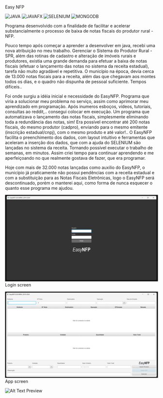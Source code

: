 Easy NFP </p>

![JAVA](https://img.shields.io/badge/JAVA-e60000) ![JAVAFX](https://img.shields.io/badge/JAVAFX-ff9900) ![SELENIUM](https://img.shields.io/badge/SELENIUM-6699ff) ![MONGODB](https://img.shields.io/badge/MONGODB-99ff66)

Programa desenvolvido com a finalidade de facilitar e acelerar substancialmente o processo de baixa de notas fiscais do produtor rural - NFP.

Pouco tempo após começar a aprender a desenvolver em java, recebi uma nova atribuição no meu trabalho. Gerenciar o Sistema do Produtor Rural - SPR, além das rotinas de cadastro e alteração de imóveis rurais e produtores, existia uma grande demanda para efetuar a baixa de notas fiscais (efetuar o lançamento das notas no sistema da receita estadual), tarefa não muito agradável e repetitiva. O município na época, devia cerca de 13.000 notas fiscais para a receita, além das que chegavam aos montes todos os dias, e o quadro não dispunha de pessoal suficiente. Tempos difíceis.. 

Foi onde surgiu a idéia inicial e necessidade do EasyNFP. Programa que viria a solucionar meu problema no serviço, assim como aprimorar meu aprendizado em programação. Após inumeros esboços, vídeos, tutoriais, consultas ao reddit,.. consegui colocar em execução. Um programa que automatizava o lançamento das notas fiscais, simplesmente eliminando toda a redundância das notas, sim! Era possível encontrar até 200 notas fiscais, do mesmo produtor (cadpro), enviando para o mesmo emitente (inscrição estadual/cnpj), com o mesmo produto e até valor!.. O EasyNFP facilita o preenchimento dos dados, com layout intuitivo e ferramentas que aceleram a inserção dos dados, que com a ajuda do SELENIUM são lançadas no sistema da receita. Tornando possível executar o trabalho de semanas, em minutos. Assim criei tempo para continuar aprendendo e me aperfeiçoando no que realmente gostava de fazer, que era programar. 

Hoje com mais de 32.000 notas lançadas como auxilio do EasyNFP, o município já praticamente não possui pendências com a receita estadual e com a substituição para as Notas Fiscais Eletrônicas, logo o EasyNFP será descontinuado, porém o manterei aqui, como forma de nunca esquecer o quanto esse programa me ajudou.

![plot](imgs/login_screenshot.png)
Login screen

![plot](imgs/app_screenshot.png)
App screen

![Alt Text](imgs/preview.gif)
Preview
